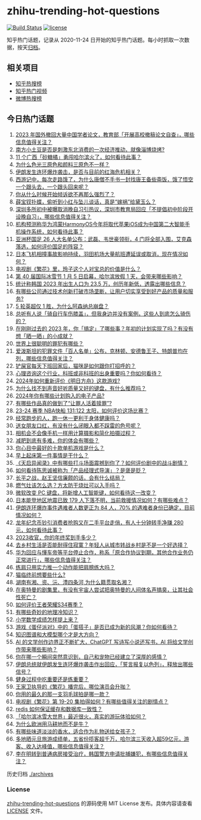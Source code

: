 # zhihu-trending-hot-questions

[![Build Status](https://github.com/justjavac/zhihu-trending-hot-questions/workflows/ci/badge.svg?branch=master)](https://github.com/justjavac/zhihu-trending-hot-questions/actions)
[![license](https://img.shields.io/github/license/justjavac/zhihu-trending-hot-questions)](https://github.com/justjavac/zhihu-trending-hot-questions/blob/master/LICENSE)

知乎热门话题，记录从 2020-11-24
日开始的知乎热门话题。每小时抓取一次数据，按天[归档](./archives)。

## 相关项目

- [知乎热搜榜](https://github.com/justjavac/zhihu-trending-top-search)
- [知乎热门视频](https://github.com/justjavac/zhihu-trending-hot-video)
- [微博热搜榜](https://github.com/justjavac/weibo-trending-hot-search)

## 今日热门话题

<!-- BEGIN -->
<!-- 最后更新时间 Fri Jan 05 2024 02:19:06 GMT+0800 (China Standard Time) -->

1. [2023 年国外撤回大量中国学者论文，教育部「开展高校撤稿论文自查」，哪些信息值得关注？](https://www.zhihu.com/question/637994136)
1. [南方小土豆是否是刺激东北消费的一次经济推动，就像淄博烧烤?](https://www.zhihu.com/question/637108506)
1. [11 个广西「砂糖橘」勇闯哈尔滨火了，如何看待此事？](https://www.zhihu.com/question/637724173)
1. [为什么色光三原色和颜料三原色不一样？](https://www.zhihu.com/question/59001448)
1. [伊朗发生连环爆炸袭击，是否与目前的红海危机相关？](https://www.zhihu.com/question/637908955)
1. [西游记中，每次走路饿了，为什么唐僧不手书一封找唐王备些斋饭，饿了悟空一个跟头去，一个跟头回来呢？](https://www.zhihu.com/question/631276920)
1. [你从什么时候开始倾诉欲不再那么强烈了？](https://www.zhihu.com/question/440831243)
1. [薛宝钗扑蝶，偷听到小红与坠儿谈话，真是“嫁祸”给黛玉么？](https://www.zhihu.com/question/637754021)
1. [深圳多所初中被曝取消晚自习引热议，深圳市教育局回应「不提倡初中阶段开设晚自习」，哪些信息值得关注？](https://www.zhihu.com/question/637990585)
1. [机构预测称华为鸿蒙HarmonyOS今年将取代苹果iOS成为中国第二大智能手机操作系统，如何看待此事？](https://www.zhihu.com/question/637835234)
1. [亚洲杯国足 26 人大名单公布：武磊、韦世豪领衔，4 门将全部入围，艾克森落选，如何评价国足的阵容？](https://www.zhihu.com/question/637962911)
1. [日本飞机相撞事故影响持续，羽田机场大量航班遭延误或取消，现在情况如何？](https://www.zhihu.com/question/637930461)
1. [电视剧《繁花》里，玲子这个人对宝总的价值是什么？](https://www.zhihu.com/question/637524857)
1. [第 40 届国际冰雪节 1 月 5 日启幕，哈尔滨放假 1 天，会带来哪些影响？](https://www.zhihu.com/question/637993641)
1. [统计称韩国 2023 年出生人口为 23.5 万，创历年新低，透露出哪些信息？](https://www.zhihu.com/question/637791835)
1. [有哪些公司通过技术创新打破市场垄断，让用户切实享受到好产品的质量和服务?](https://www.zhihu.com/question/637631278)
1. [5 轮英超仅 1 胜，为什么阿森纳总崩盘？](https://www.zhihu.com/question/637778313)
1. [总听有人说「骑自行车伤膝盖」，但我身边并没有案例，这些人到底怎么骑伤的？](https://www.zhihu.com/question/637782257)
1. [在刚刚过去的 2023 年，你「搞定」了哪些事？年初的计划实现了吗？有没有想「晒一晒」的小成就？](https://www.zhihu.com/question/631647055)
1. [世界上很聪明的罪犯有哪些？](https://www.zhihu.com/question/303113488)
1. [爱泼斯坦的犯罪文件「百人名单」公布，克林顿、安德鲁王子、特朗普均在列，哪些信息值得关注？](https://www.zhihu.com/question/637992346)
1. [铲屎官每天下班回家后，猫咪是如何跟你打招呼的？](https://www.zhihu.com/question/629209215)
1. [心理咨询这个行业，科班或非科班的出身重要吗？你如何看待？](https://www.zhihu.com/question/636255983)
1. [2024年如何重新评价《明日方舟》这款游戏?](https://www.zhihu.com/question/637454782)
1. [为什么找不到声音好听质量又好的键盘，有什么推荐吗？](https://www.zhihu.com/question/635393278)
1. [2024年你有哪些计划购入的电子产品?](https://www.zhihu.com/question/636759010)
1. [有哪些作品真的做到了“让罪人活着赎罪”?](https://www.zhihu.com/question/637712244)
1. [23-24 赛季 NBA快船 131:122 太阳，如何评价这场比赛？](https://www.zhihu.com/question/637939219)
1. [经常跑步的人，跑一休一更利于身体健康吗？](https://www.zhihu.com/question/635396529)
1. [送女朋友口红，有没有什么闭眼入都不踩雷的色号呢？](https://www.zhihu.com/question/541285996)
1. [相机会不会像手机一样用计算摄影和简化拍摄过程？](https://www.zhihu.com/question/593804570)
1. [减肥到底有多难，你的体会有哪些？](https://www.zhihu.com/question/634632503)
1. [你心目中最好的十款单机游戏是什么？](https://www.zhihu.com/question/479719590)
1. [早上起床第一件事情是干什么？](https://www.zhihu.com/question/629542570)
1. [《天启异闻录》中有哪些打斗场面震撼到你了？如何评价剧中的战斗剧情？](https://www.zhihu.com/question/637991355)
1. [如何看待陈思诚被称为「产品经理式导演」？是褒是贬？](https://www.zhihu.com/question/636451106)
1. [长平之战，赵王坚信廉颇的话，会有什么结局？](https://www.zhihu.com/question/634915309)
1. [燃气灶该怎么选？方太防干烧灶可以入手吗？](https://www.zhihu.com/question/637959757)
1. [微软改变 PC 键盘，将新增人工智能键，如何看待这一改变？](https://www.zhihu.com/question/637998972)
1. [日本能登地区地震已致 179 人下落不明，当前救援情况如何？有哪些难点？](https://www.zhihu.com/question/638048222)
1. [伊朗连环爆炸事件遇难者人数更正为 84 人，70% 的遇难者身份已确定，目前情况如何？](https://www.zhihu.com/question/637995807)
1. [龙年纪念币钞引消费者抢购又在二手平台走俏，有人十分钟转手净赚 280 元，如何看待此事？](https://www.zhihu.com/question/637998669)
1. [2023收官，你的年终奖到手多少？](https://www.zhihu.com/question/637086026)
1. [去乡村生活是否能耐得住寂寞？年轻人从城市转战乡村是不是一个好选择？](https://www.zhihu.com/question/637820160)
1. [华为回应与懂车帝等平台停止合作，称系「原合作协议到期，其他合作业务仍正常进行」，哪些信息值得关注？](https://www.zhihu.com/question/637781099)
1. [练肩只用实力推一个动作能把肩膀练大吗？](https://www.zhihu.com/question/637274472)
1. [猫临终前想要些什么?](https://www.zhihu.com/question/28352696)
1. [湖南有湘、资、沅、澧四条河,为什么籍贯取名湘？](https://www.zhihu.com/question/343594837)
1. [在奥特曼的剧集里，有没有宇宙人尝试把奥特曼的人间体名声搞臭，让其社会性死亡？](https://www.zhihu.com/question/636418566)
1. [如何评价王者荣耀S34赛季？](https://www.zhihu.com/question/637598819)
1. [有哪些奇妙的地理冷知识？](https://www.zhihu.com/question/637301879)
1. [小学数学成绩怎样提上来？](https://www.zhihu.com/question/291172094)
1. [游戏《蛋仔派对》中的「蛋搭子」是否已成为新的风潮？你如何看待？](https://www.zhihu.com/question/634183012)
1. [知识图谱和大模型哪个才是大方向？](https://www.zhihu.com/question/611978235)
1. [AI 的文学创作边界正不断扩大，ChatGPT 写诗写小说还写书，AI 将给文学创作带来哪些影响？](https://www.zhihu.com/question/585629369)
1. [你在哪一个瞬间突然意识到，自己和宠物已经建立了深厚的感情？](https://www.zhihu.com/question/632807352)
1. [伊朗总统就伊朗发生连环爆炸袭击作出回应，「誓言报复以色列」，释放出哪些信号？](https://www.zhihu.com/question/637962284)
1. [健身过程中吃重要还是练重要？](https://www.zhihu.com/question/637360771)
1. [王家卫执导的《繁花》播完后，哪位演员会升咖？](https://www.zhihu.com/question/637771493)
1. [你用的最久的那一支羽毛球拍是哪一款？](https://www.zhihu.com/question/635047803)
1. [电视剧《繁花》第 19-20 集拍得如何？有哪些值得关注的剧情点？](https://www.zhihu.com/question/638027821)
1. [redis 如何保证缓存和数据库一致性？](https://www.zhihu.com/question/632601345)
1. [「哈尔滨冰雪大世界」最近很火，真实的游玩体验如何？](https://www.zhihu.com/question/635937173)
1. [为什么欧洲用马耕地而不是牛？](https://www.zhihu.com/question/19831954)
1. [有哪些味道淡淡的香水，适合作为礼物送给女孩子？](https://www.zhihu.com/question/264456285)
1. [多地晒元旦旅游成绩单，五省份揽客超千万，哈尔滨三天收入超59亿元，游客、收入达峰值，哪些信息值得关注？](https://www.zhihu.com/question/637939583)
1. [李在明转到普通病房接受治疗，韩国警方申请批捕嫌犯，有哪些信息值得关注？](https://www.zhihu.com/question/637930542)

<!-- END -->

历史归档 [./archives](./archives)

### License

[zhihu-trending-hot-questions](https://github.com/justjavac/zhihu-trending-hot-questions)
的源码使用 MIT License 发布。具体内容请查看 [LICENSE](./LICENSE) 文件。

